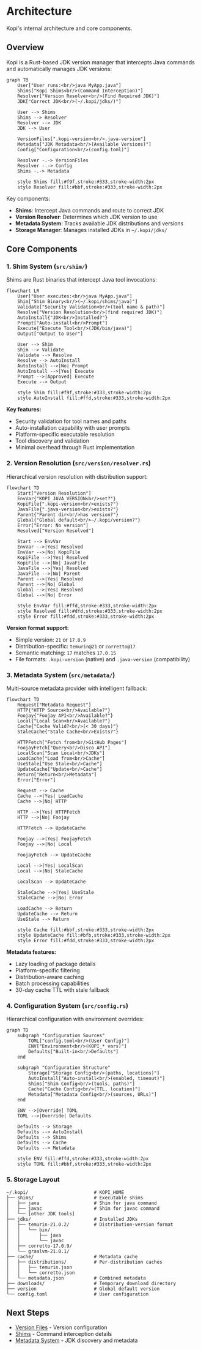 # Architecture

Kopi's internal architecture and core components.

## Overview

Kopi is a Rust-based JDK version manager that intercepts Java commands and automatically manages JDK versions:

```mermaid
graph TB
    User["User runs:<br/>java MyApp.java"]
    Shims["Kopi Shims<br/>(Command Interception)"]
    Resolver["Version Resolver<br/>(Find Required JDK)"]
    JDK["Correct JDK<br/>(~/.kopi/jdks/)"]

    User --> Shims
    Shims --> Resolver
    Resolver --> JDK
    JDK --> User

    VersionFiles[".kopi-version<br/>.java-version"]
    Metadata["JDK Metadata<br/>(Available Versions)"]
    Config["Configuration<br/>(config.toml)"]

    Resolver -.-> VersionFiles
    Resolver -.-> Config
    Shims -.-> Metadata

    style Shims fill:#f9f,stroke:#333,stroke-width:2px
    style Resolver fill:#bbf,stroke:#333,stroke-width:2px
```

Key components:

- **Shims**: Intercept Java commands and route to correct JDK
- **Version Resolver**: Determines which JDK version to use
- **Metadata System**: Tracks available JDK distributions and versions
- **Storage Manager**: Manages installed JDKs in `~/.kopi/jdks/`

## Core Components

### 1. Shim System (`src/shim/`)

Shims are Rust binaries that intercept Java tool invocations:

```mermaid
flowchart LR
    User["User executes:<br/>java MyApp.java"]
    Shim["Shim Binary<br/>(~/.kopi/shims/java)"]
    Validate["Security Validation<br/>(tool name & path)"]
    Resolve["Version Resolution<br/>(find required JDK)"]
    AutoInstall{"JDK<br/>Installed?"}
    Prompt["Auto-install<br/>Prompt"]
    Execute["Execute Tool<br/>(JDK/bin/java)"]
    Output["Output to User"]

    User --> Shim
    Shim --> Validate
    Validate --> Resolve
    Resolve --> AutoInstall
    AutoInstall -->|No| Prompt
    AutoInstall -->|Yes| Execute
    Prompt -->|Approved| Execute
    Execute --> Output

    style Shim fill:#f9f,stroke:#333,stroke-width:2px
    style AutoInstall fill:#ffd,stroke:#333,stroke-width:2px
```

**Key features:**

- Security validation for tool names and paths
- Auto-installation capability with user prompts
- Platform-specific executable resolution
- Tool discovery and validation
- Minimal overhead through Rust implementation

### 2. Version Resolution (`src/version/resolver.rs`)

Hierarchical version resolution with distribution support:

```mermaid
flowchart TD
    Start["Version Resolution"]
    EnvVar{"KOPI_JAVA_VERSION<br/>set?"}
    KopiFile{".kopi-version<br/>exists?"}
    JavaFile{".java-version<br/>exists?"}
    Parent{"Parent dir<br/>has version?"}
    Global{"Global default<br/>~/.kopi/version?"}
    Error["Error: No version"]
    Resolved["Version Resolved"]

    Start --> EnvVar
    EnvVar -->|Yes| Resolved
    EnvVar -->|No| KopiFile
    KopiFile -->|Yes| Resolved
    KopiFile -->|No| JavaFile
    JavaFile -->|Yes| Resolved
    JavaFile -->|No| Parent
    Parent -->|Yes| Resolved
    Parent -->|No| Global
    Global -->|Yes| Resolved
    Global -->|No| Error

    style EnvVar fill:#ffd,stroke:#333,stroke-width:2px
    style Resolved fill:#dfd,stroke:#333,stroke-width:2px
    style Error fill:#fdd,stroke:#333,stroke-width:2px
```

**Version format support:**

- Simple version: `21` or `17.0.9`
- Distribution-specific: `temurin@21` or `corretto@17`
- Semantic matching: `17` matches `17.0.15`
- File formats: `.kopi-version` (native) and `.java-version` (compatibility)

### 3. Metadata System (`src/metadata/`)

Multi-source metadata provider with intelligent fallback:

```mermaid
flowchart TD
    Request["Metadata Request"]
    HTTP{"HTTP Source<br/>Available?"}
    Foojay{"Foojay API<br/>Available?"}
    Local{"Local Scan<br/>Available?"}
    Cache{"Cache Valid?<br/>(< 30 days)"}
    StaleCache{"Stale Cache<br/>Exists?"}

    HTTPFetch["Fetch from<br/>GitHub Pages"]
    FoojayFetch["Query<br/>Disco API"]
    LocalScan["Scan Local<br/>JDKs"]
    LoadCache["Load from<br/>Cache"]
    UseStale["Use Stale<br/>Cache"]
    UpdateCache["Update<br/>Cache"]
    Return["Return<br/>Metadata"]
    Error["Error"]

    Request --> Cache
    Cache -->|Yes| LoadCache
    Cache -->|No| HTTP

    HTTP -->|Yes| HTTPFetch
    HTTP -->|No| Foojay

    HTTPFetch --> UpdateCache

    Foojay -->|Yes| FoojayFetch
    Foojay -->|No| Local

    FoojayFetch --> UpdateCache

    Local -->|Yes| LocalScan
    Local -->|No| StaleCache

    LocalScan --> UpdateCache

    StaleCache -->|Yes| UseStale
    StaleCache -->|No| Error

    LoadCache --> Return
    UpdateCache --> Return
    UseStale --> Return

    style Cache fill:#bbf,stroke:#333,stroke-width:2px
    style UpdateCache fill:#bfb,stroke:#333,stroke-width:2px
    style Error fill:#fdd,stroke:#333,stroke-width:2px
```

**Metadata features:**

- Lazy loading of package details
- Platform-specific filtering
- Distribution-aware caching
- Batch processing capabilities
- 30-day cache TTL with stale fallback

### 4. Configuration System (`src/config.rs`)

Hierarchical configuration with environment overrides:

```mermaid
graph TD
    subgraph "Configuration Sources"
        TOML["config.toml<br/>(User Config)"]
        ENV["Environment<br/>(KOPI_* vars)"]
        Defaults["Built-in<br/>Defaults"]
    end

    subgraph "Configuration Structure"
        Storage["Storage Config<br/>(paths, locations)"]
        AutoInstall["Auto-install<br/>(enabled, timeout)"]
        Shims["Shim Config<br/>(tools, paths)"]
        Cache["Cache Config<br/>(TTL, location)"]
        Metadata["Metadata Config<br/>(sources, URLs)"]
    end

    ENV -->|Override| TOML
    TOML -->|Override| Defaults

    Defaults --> Storage
    Defaults --> AutoInstall
    Defaults --> Shims
    Defaults --> Cache
    Defaults --> Metadata

    style ENV fill:#ffd,stroke:#333,stroke-width:2px
    style TOML fill:#bbf,stroke:#333,stroke-width:2px
```

### 5. Storage Layout

```
~/.kopi/                        # KOPI_HOME
├── shims/                      # Executable shims
│   ├── java                    # Shim for java command
│   ├── javac                   # Shim for javac command
│   └── [other JDK tools]
├── jdks/                       # Installed JDKs
│   ├── temurin-21.0.2/         # Distribution-version format
│   │   └── bin/
│   │       ├── java
│   │       └── javac
│   ├── corretto-17.0.9/
│   └── graalvm-21.0.1/
├── cache/                      # Metadata cache
│   ├── distributions/          # Per-distribution caches
│   │   ├── temurin.json
│   │   └── corretto.json
│   └── metadata.json           # Combined metadata
├── downloads/                  # Temporary download directory
├── version                     # Global default version
└── config.toml                 # User configuration
```

## Next Steps

- [Version Files](version-files.md) - Version configuration
- [Shims](shims.md) - Command interception details
- [Metadata System](metadata.md) - JDK discovery and metadata
